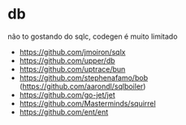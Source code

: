 # db

não to gostando do sqlc, codegen é muito limitado

- https://github.com/jmoiron/sqlx
- https://github.com/upper/db
- https://github.com/uptrace/bun
- https://github.com/stephenafamo/bob (https://github.com/aarondl/sqlboiler)
- https://github.com/go-jet/jet
- https://github.com/Masterminds/squirrel
- https://github.com/ent/ent
